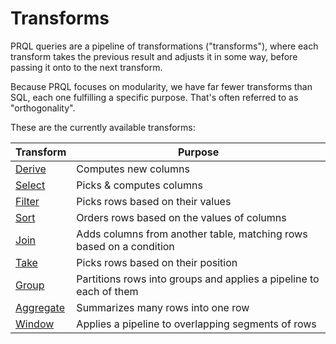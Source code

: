 # Transforms

PRQL queries are a pipeline of transformations ("transforms"), where each transform takes
the previous result and adjusts it in some way, before passing it onto to the
next transform.

Because PRQL focuses on modularity, we have far fewer transforms than SQL, each
one fulfilling a specific purpose. That's often referred to as "orthogonality".

These are the currently available transforms:
<!-- Copied from `SUMMARY.md` -->
| Transform                   | Purpose                                                             |
| --------------------------- | ------------------------------------------------------------------- |
| [Derive](./derive.md)       | Computes new columns                                                |
| [Select](./select.md)       | Picks & computes columns                                            |
| [Filter](./filter.md)       | Picks rows based on their values                                    |
| [Sort](./sort.md)           | Orders rows based on the values of columns                          |
| [Join](./join.md)           | Adds columns from another table, matching rows based on a condition |
| [Take](./take.md)           | Picks rows based on their position                                  |
| [Group](./group.md)         | Partitions rows into groups and applies a pipeline to each of them  |
| [Aggregate](./aggregate.md) | Summarizes many rows into one row                                   |
| [Window](./window.md)       | Applies a pipeline to overlapping segments of rows                  |
